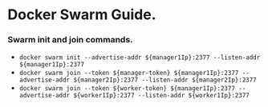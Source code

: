 # Docker Swarm Guide.

### Swarm init and join commands.

- ``` docker swarm init --advertise-addr ${manager1Ip}:2377 --listen-addr ${manager1Ip}:2377 ```
- ``` docker swarm join --token ${manager-token} ${manager1Ip}:2377 --advertise-addr ${manager2Ip}:2377 --listen-addr ${manager2Ip}:2377 ```
- ``` docker swarm join --token ${worker-token} ${manager1Ip}:2377 --advertise-addr ${worker1Ip}:2377 --listen-addr ${worker1Ip}:2377 ```
